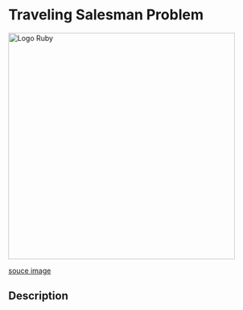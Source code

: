# Traveling Salesman Problem
<img src="https://www.lystloc.com/blog/wp-content/uploads/2024/03/Travelling-Salesman-Problem.webp" alt="Logo Ruby" width="450" />


[souce image](https://www.lystloc.com/blog/what-is-a-travelling-salesman-problem-tsp/)

## Description



